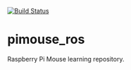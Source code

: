 [![Build Status](https://travis-ci.org/Lybfip/pimouse_ros.svg?branch=master)](https://travis-ci.org/Lybfip/pimouse_ros)

# pimouse_ros
Raspberry Pi Mouse learning repository.
